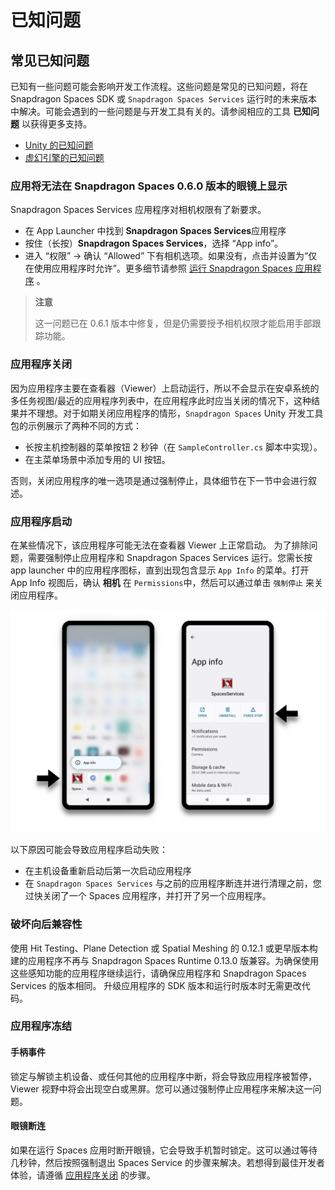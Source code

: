 # 已知问题

## 常见已知问题

已知有一些问题可能会影响开发工作流程。这些问题是常见的已知问题，将在 Snapdragon Spaces SDK 或 `Snapdragon Spaces Services` 运行时的未来版本中解决。可能会遇到的一些问题是与开发工具有关的。请参阅相应的工具 **已知问题** 以获得更多支持。
- [Unity 的已知问题](./Unity/KnownIssues.md)
- [虚幻引擎的已知问题](./unreal/KnownIssues.md)

### 应用将无法在 Snapdragon Spaces 0.6.0 版本的眼镜上显示

Snapdragon Spaces Services 应用程序对相机权限有了新要求。

- 在 App Launcher 中找到 **Snapdragon Spaces Services**应用程序
- 按住（长按）**Snapdragon Spaces Services**，选择 “App info”。
- 进入 “权限”  -> 确认 “Allowed” 下有相机选项。如果没有，点击并设置为“仅在使用应用程序时允许”。更多细节请参照 [运行 Snapdragon Spaces 应用程序]() 。

>**注意**
>
>这一问题已在 0.6.1 版本中修复，但是仍需要授予相机权限才能启用手部跟踪功能。

### 应用程序关闭

因为应用程序主要在查看器（Viewer）上启动运行，所以不会显示在安卓系统的多任务视图/最近的应用程序列表中，在应用程序此时应当关闭的情况下，这种结果并不理想。对于如期关闭应用程序的情形，`Snapdragon Spaces` Unity 开发工具包的示例展示了两种不同的方式：

- 长按主机控制器的菜单按钮 2 秒钟（在 `SampleController.cs` 脚本中实现）。
- 在主菜单场景中添加专用的 UI 按钮。

否则，关闭应用程序的唯一选项是通过强制停止，具体细节在下一节中会进行叙述。


### 应用程序启动

在某些情况下，该应用程序可能无法在查看器 Viewer 上正常启动。 为了排除问题，需要强制停止应用程序和 Snapdragon Spaces Services 运行。您需长按 app launcher 中的应用程序图标，直到出现包含显示 `App Info` 的菜单。打开  App Info 视图后，确认 **相机** 在 `Permissions`中，然后可以通过单击 `强制停止` 来关闭应用程序。

![1](./pic-KnownIssues/1.png)

以下原因可能会导致应用程序启动失败：

- 在主机设备重新启动后第一次启动应用程序
- 在 `Snapdragon Spaces Services` 与之前的应用程序断连并进行清理之前，您过快关闭了一个 Spaces 应用程序，并打开了另一个应用程序。

### 破坏向后兼容性

使用 Hit Testing、Plane Detection 或 Spatial Meshing 的 0.12.1 或更早版本构建的应用程序不再与 Snapdragon Spaces Runtime 0.13.0 版兼容。为确保使用这些感知功能的应用程序继续运行，请确保应用程序和 Snapdragon Spaces Services 的版本相同。 升级应用程序的 SDK 版本和运行时版本时无需更改代码。

### 应用程序冻结

#### 手柄事件

锁定与解锁主机设备、或任何其他的应用程序中断，将会导致应用程序被暂停，Viewer 视野中将会出现空白或黑屏。您可以通过强制停止应用程序来解决这一问题。

#### 眼镜断连

如果在运行 Spaces 应用时断开眼镜，它会导致手机暂时锁定。这可以通过等待几秒钟，然后按照强制退出 Spaces Service 的步骤来解决。若想得到最佳开发者体验，请遵循 [应用程序关闭](#应用程序关闭) 的步骤。
